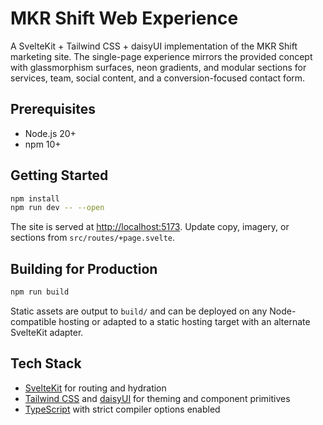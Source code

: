 # MKR Shift Web Experience

A SvelteKit + Tailwind CSS + daisyUI implementation of the MKR Shift marketing site. The single-page experience mirrors the
provided concept with glassmorphism surfaces, neon gradients, and modular sections for services, team, social content, and a
conversion-focused contact form.

## Prerequisites

- Node.js 20+
- npm 10+

## Getting Started

```bash
npm install
npm run dev -- --open
```

The site is served at <http://localhost:5173>. Update copy, imagery, or sections from `src/routes/+page.svelte`.

## Building for Production

```bash
npm run build
```

Static assets are output to `build/` and can be deployed on any Node-compatible hosting or adapted to a static hosting target
with an alternate SvelteKit adapter.

## Tech Stack

- [SvelteKit](https://kit.svelte.dev/) for routing and hydration
- [Tailwind CSS](https://tailwindcss.com/) and [daisyUI](https://daisyui.com/) for theming and component primitives
- [TypeScript](https://www.typescriptlang.org/) with strict compiler options enabled
